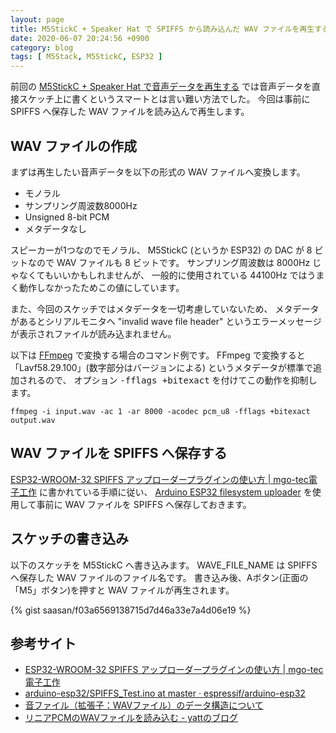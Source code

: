 ```yaml
---
layout: page
title: M5StickC + Speaker Hat で SPIFFS から読み込んだ WAV ファイルを再生する
date: 2020-06-07 20:24:56 +0900
category: blog
tags: [ M5Stack, M5StickC, ESP32 ]
---
```


前回の
[M5StickC + Speaker Hat で音声データを再生する](/blog/2020/05/25/m5stickc-speaker-hat%E3%81%A7%E9%9F%B3%E5%A3%B0%E3%83%87%E3%83%BC%E3%82%BF%E3%82%92%E5%86%8D%E7%94%9F%E3%81%99%E3%82%8B.html)
では音声データを直接スケッチ上に書くというスマートとは言い難い方法でした。
今回は事前に SPIFFS へ保存した WAV ファイルを読み込んで再生します。

## WAV ファイルの作成

まずは再生したい音声データを以下の形式の WAV ファイルへ変換します。

- モノラル
- サンプリング周波数8000Hz
- Unsigned 8-bit PCM
- メタデータなし

スピーカーが1つなのでモノラル、
M5StickC (というか ESP32) の DAC が 8 ビットなので WAV ファイルも 8 ビットです。
サンプリング周波数は 8000Hz じゃなくてもいいかもしれませんが、
一般的に使用されている 44100Hz ではうまく動作しなかったためこの値にしています。

また、今回のスケッチではメタデータを一切考慮していないため、
メタデータがあるとシリアルモニタへ "invalid wave file header"
というエラーメッセージが表示されファイルが読み込まれません。

以下は
[FFmpeg](https://ffmpeg.org/)
で変換する場合のコマンド例です。
FFmpeg で変換すると「Lavf58.29.100」(数字部分はバージョンによる)
というメタデータが標準で追加されるので、
オプション <kbd>-fflags +bitexact</kbd> を付けてこの動作を抑制します。

    ffmpeg -i input.wav -ac 1 -ar 8000 -acodec pcm_u8 -fflags +bitexact output.wav

## WAV ファイルを SPIFFS へ保存する

[ESP32-WROOM-32 SPIFFS アップローダープラグインの使い方 \| mgo-tec電子工作](https://www.mgo-tec.com/blog-entry-spiffs-uploader-plugin-arduino-esp32.html)
に書かれている手順に従い、
[Arduino ESP32 filesystem uploader](https://github.com/me-no-dev/arduino-esp32fs-plugin)
を使用して事前に  WAV ファイルを SPIFFS へ保存しておきます。

## スケッチの書き込み

以下のスケッチを M5StickC へ書き込みます。
WAVE_FILE_NAME は SPIFFS へ保存した  WAV ファイルのファイル名です。
書き込み後、Aボタン(正面の「M5」ボタン)を押すと WAV ファイルが再生されます。

{% gist saasan/f03a6569138715d7d46a33e7a4d06e19 %}

## 参考サイト

- [ESP32-WROOM-32 SPIFFS アップローダープラグインの使い方 \| mgo-tec電子工作](https://www.mgo-tec.com/blog-entry-spiffs-uploader-plugin-arduino-esp32.html)
- [arduino-esp32/SPIFFS_Test.ino at master · espressif/arduino-esp32](https://github.com/espressif/arduino-esp32/blob/master/libraries/SPIFFS/examples/SPIFFS_Test/SPIFFS_Test.ino)
- [音ファイル（拡張子：WAVファイル）のデータ構造について](https://www.youfit.co.jp/archives/1418)
- [リニアPCMのWAVファイルを読み込む - yattのブログ](https://yatt.hatenablog.jp/entry/20090904/1252078381)
